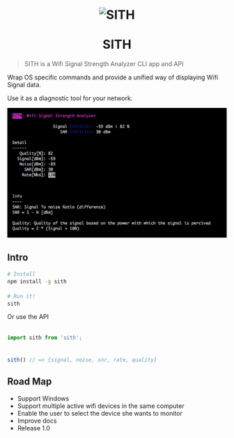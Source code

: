 <h1 align="center">
  <img width="300" src="https://rawgit.com/franleplant/sith-cli/master/assets/sith_logo.png" alt="SITH">
  </br>
  </br>
  SITH
</h1>

> SITH is a Wifi Signal Strength Analyzer CLI app and API

Wrap OS specific commands and provide a unified way of displaying Wifi Signal data.

Use it as a diagnostic tool for your network.

  ![Screenshot](assets/screenshot.png)

## Intro

```sh
# Install
npm install -g sith

# Run it!
sith
```


Or use the API

```javascript

import sith from 'sith';


sith() // => {signal, noise, snr, rate, quality}
```


## Road Map

- Support Windows
- Support multiple active wifi devices in the same computer
- Enable the user to select the device she wants to monitor
- Improve docs
- Release 1.0



